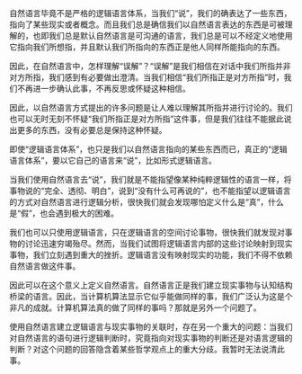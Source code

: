 自然语言毕竟不是严格的逻辑语言体系，当我们“说”，我们的确表达了一些东西，指向了某些现实或者概念。而且我们总是确信我们以自然语言表达的东西是可被理解的，也即我们总是默认自然语言是可沟通的语言，我们总是可以不经定义地使用它指向我们所想指，并且默认我们所指向的东西正是他人同样所能指向的东西。

因此，在自然语言中，怎样理解“误解”？“误解”是我们相信在对话中我们所指并非对方所指，我们感到有必要做出澄清。当我们相信“我们所指正是对方所指”时，我们不再进一步确认此事，不再反思或怀疑这种相信。

因此，以自然语言方式提出的许多问题是让人难以理解其所指并进行讨论的。我们也可以无时无刻不怀疑“我们所指正是对方所指”这件事，但是我们往往不能据此说出更多的东西，没有必要总是保持这种怀疑。

即使“逻辑语言体系”，也只是我们以自然语言指向的某些东西而已，真正的“逻辑语言体系”，要以它自己的语言来“说”，比如形式逻辑语言。

当我们使用自然语言去“说”，我们就是不能指望像某种纯粹逻辑性的语言一样，将事物说的“完全、透彻、明白”，说到“没有什么可再说的”，也不能指望以逻辑语言的方式对自然语言进行逻辑分析，很快我们就会发现哪怕定义什么是“真”，什么是“假”，也会遇到极大的困难。

我们也可以只使用逻辑语言，只在逻辑语言的空间讨论事物，很快我们就发现对事物的讨论迅速穷竭殆尽。然而，当我们试图将逻辑语言内部的这些讨论映射到现实事物，我们立刻遇到重大的挫折。逻辑语言没有映射现实的功能，我们不得不依赖自然语言做这件事。

因此可以在这个意义上定义自然语言。自然语言正是我们建立现实事物与认知结构桥梁的语言。因此，当计算机算法显示它似乎能做同样的事，我们广泛认为这是个非凡的成就。计算机算法真的做了同样的事吗？那就是另外一个问题了。

使用自然语言建立逻辑语言与现实事物的关联时，存在另一个重大的问题：当我们对自然语言的语句进行逻辑判断时，究竟指向对现实事物的判断还是对语言逻辑的判断？对这个问题的回答隐含着某些哲学观点上的重大分歧。我暂时无法说清此事。
